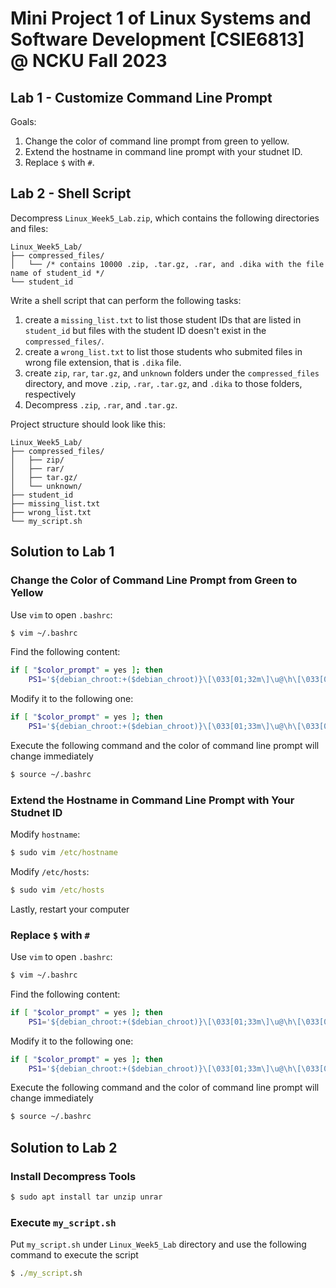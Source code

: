 # Mini Project 1 of Linux Systems and Software Development [CSIE6813] @ NCKU Fall 2023

## Lab 1 - Customize Command Line Prompt

Goals:

1. Change the color of command line prompt from green to yellow.
2. Extend the hostname in command line prompt with your studnet ID.
3. Replace `$` with `#`.

## Lab 2 - Shell Script

Decompress `Linux_Week5_Lab.zip`, which contains the following directories and files:

```cmd!
Linux_Week5_Lab/
├── compressed_files/
│   └── /* contains 10000 .zip, .tar.gz, .rar, and .dika with the file name of student_id */
└── student_id
```

Write a shell script that can perform the following tasks:

1. create a `missing_list.txt` to list those student IDs that are listed in `student_id` but files with the student ID doesn't exist in the `compressed_files/`.
2. create a `wrong_list.txt` to list those students who submited files in wrong file extension, that is `.dika` file.
3. create `zip`, `rar`, `tar.gz`, and `unknown` folders under the `compressed_files` directory, and move `.zip`, `.rar`, `.tar.gz`, and `.dika` to those folders, respectively
4. Decompress `.zip`, `.rar`, and `.tar.gz`.

Project structure should look like this:

```cmd!
Linux_Week5_Lab/
├── compressed_files/
│   ├── zip/
│   ├── rar/
│   ├── tar.gz/
│   └── unknown/
├── student_id
├── missing_list.txt
├── wrong_list.txt
└── my_script.sh
```

## Solution to Lab 1

### Change the Color of Command Line Prompt from Green to Yellow

Use `vim` to open `.bashrc`:

```cmd
$ vim ~/.bashrc
```

Find the following content:

```bash
if [ "$color_prompt" = yes ]; then
    PS1='${debian_chroot:+($debian_chroot)}\[\033[01;32m\]\u@\h\[\033[00m\]:\[\033[01;34m\]\w\[\033[00m\]\$ '
```

Modify it to the following one:

```bash
if [ "$color_prompt" = yes ]; then
    PS1='${debian_chroot:+($debian_chroot)}\[\033[01;33m\]\u@\h\[\033[00m\]:\[\033[01;33m\]\w\[\033[00m\]\$ '
```

Execute the following command and the color of command line prompt will change immediately

```cmd
$ source ~/.bashrc
```

### Extend the Hostname in Command Line Prompt with Your Studnet ID

Modify `hostname`:

```cmd
$ sudo vim /etc/hostname
```

Modify `/etc/hosts`:

```cmd
$ sudo vim /etc/hosts
```

Lastly, restart your computer

### Replace `$` with `#`

Use `vim` to open `.bashrc`:

```cmd
$ vim ~/.bashrc
```

Find the following content:

```bash
if [ "$color_prompt" = yes ]; then
    PS1='${debian_chroot:+($debian_chroot)}\[\033[01;33m\]\u@\h\[\033[00m\]:\[\033[01;33m\]\w\[\033[00m\]\$ '
```

Modify it to the following one:

```bash
if [ "$color_prompt" = yes ]; then
    PS1='${debian_chroot:+($debian_chroot)}\[\033[01;33m\]\u@\h\[\033[00m\]:\[\033[01;33m\]\w\[\033[00m\]# '
```

Execute the following command and the color of command line prompt will change immediately

```cmd
$ source ~/.bashrc
```

## Solution to Lab 2

### Install Decompress Tools

```cmd
$ sudo apt install tar unzip unrar
```

### Execute `my_script.sh`

Put `my_script.sh` under `Linux_Week5_Lab` directory and use the following command to execute the script

```cmd
$ ./my_script.sh
```